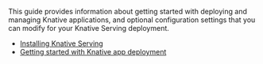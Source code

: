 This guide provides information about getting started with deploying and managing Knative applications, and optional configuration settings that you can modify for your Knative Serving deployment.

- [Installing Knative Serving](./install/_index.md)
- [Getting started with Knative app deployment](./getting-started-knative-app.md)
<!-- TODO: Add `kn` as well as yaml, anything else for Operator?-->
